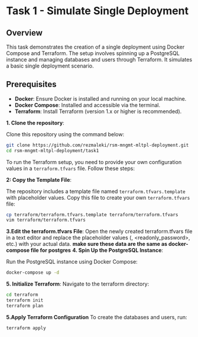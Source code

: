 # Task 1 - Simulate Single Deployment

## Overview
This task demonstrates the creation of a single deployment using Docker Compose and Terraform. The setup involves spinning up a PostgreSQL instance and managing databases and users through Terraform. It simulates a basic single deployment scenario.

## Prerequisites
- **Docker**: Ensure Docker is installed and running on your local machine.
- **Docker Compose**: Installed and accessible via the terminal.
- **Terraform**: Install Terraform (version 1.x or higher is recommended).

 **1. Clone the repository**:

 Clone this repository using the command below:
 ```bash
 git clone https://github.com/rezmaleki/rsm-mngmt-mltpl-deployment.git
 cd rsm-mngmt-mltpl-deployment/task1
```

To run the Terraform setup, you need to provide your own configuration values in a `terraform.tfvars` file. Follow these steps:

**2: Copy the Template File**:

The repository includes a template file named `terraform.tfvars.template` with placeholder values. Copy this file to create your own `terraform.tfvars` file:

```bash
cp terraform/terraform.tfvars.template terraform/terraform.tfvars
vim terraform/terraform.tfvars
```
**3.Edit the terraform.tfvars File**:
Open the newly created terraform.tfvars file in a text editor and replace the placeholder values (<password>, <readonly_password>, etc.) with your actual data.
**make sure these data are the same as docker-compose file for postgres**
**4. Spin Up the PostgreSQL Instance**:

Run the PostgreSQL instance using Docker Compose:
```bash
docker-compose up -d
```
**5. Initialize Terraform**:
Navigate to the terraform directory:
```bash
cd terraform
terraform init
terraform plan
```
**5.Apply Terraform Configuration**
To create the databases and users, run:
```bash
terraform apply
```
